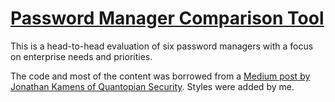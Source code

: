 # [Password Manager Comparison Tool](https://edelstone.github.io/password-manager-comparison)

This is a head-to-head evaluation of six password managers with a focus on enterprise needs and priorities.

The code and most of the content was borrowed from a [Medium post by Jonathan Kamens of Quantopian Security](https://medium.com/@QuantopianCyber/head-to-head-evaluation-of-five-password-managers-8faa4851c767). Styles were added by me.
